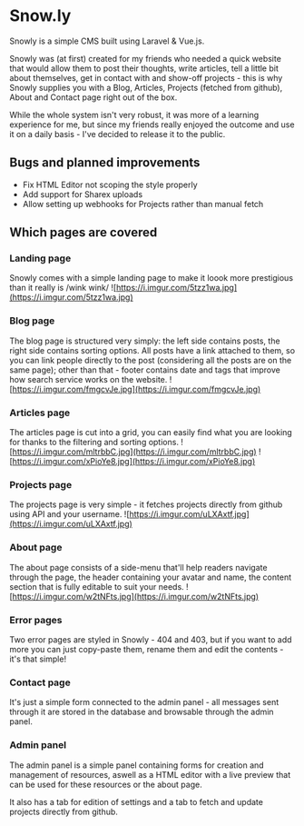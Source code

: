 # Snow.ly

Snowly is a simple CMS built using Laravel & Vue.js.

Snowly was (at first) created for my friends who needed a quick website that would allow them to post their thoughts, write articles, tell a little bit about themselves, get in contact with and show-off projects - this is why Snowly supplies you with a Blog, Articles, Projects (fetched from github), About and Contact page right out of the box.

While the whole system isn't very robust, it was more of a learning experience for me, but since my friends really enjoyed the outcome and use it on a daily basis - I've decided to release it to the public.

## Bugs and planned improvements

- Fix HTML Editor not scoping the style properly
- Add support for Sharex uploads
- Allow setting up webhooks for Projects rather than manual fetch

## Which pages are covered
### Landing page
Snowly comes with a simple landing page to make it loook more prestigious than it really is /wink wink/
![https://i.imgur.com/5tzz1wa.jpg](https://i.imgur.com/5tzz1wa.jpg)

### Blog page
The blog page is structured very simply: the left side contains posts, the right side contains sorting options.
All posts have a link attached to them, so you can link people directly to the post (considering all the posts are on the same page); other than that - footer contains date and tags that improve how search service works on the website.
![https://i.imgur.com/fmgcvJe.jpg](https://i.imgur.com/fmgcvJe.jpg)

### Articles page
The articles page is cut into a grid, you can easily find what you are looking for thanks to the filtering and sorting options.
![https://i.imgur.com/mltrbbC.jpg](https://i.imgur.com/mltrbbC.jpg)
![https://i.imgur.com/xPioYe8.jpg](https://i.imgur.com/xPioYe8.jpg)

### Projects page
The projects page is very simple - it fetches projects directly from github using API and your username.
![https://i.imgur.com/uLXAxtf.jpg](https://i.imgur.com/uLXAxtf.jpg)

### About page
The about page consists of a side-menu that'll help readers navigate through the page, the header containing your avatar and name, the content section that is fully editable to suit your needs.
![https://i.imgur.com/w2tNFts.jpg](https://i.imgur.com/w2tNFts.jpg)

### Error pages
Two error pages are styled in Snowly - 404 and 403, but if you want to add more you can just copy-paste them, rename them and edit the contents - it's that simple!

### Contact page
It's just a simple form connected to the admin panel - all messages sent through it are stored in the database and browsable through the admin panel.

### Admin panel
The admin panel is a simple panel containing forms for creation and management of resources, aswell as a HTML editor with a live preview that can be used for these resources or the about page.

It also has a tab for edition of settings and a tab to fetch and update projects directly from github.
